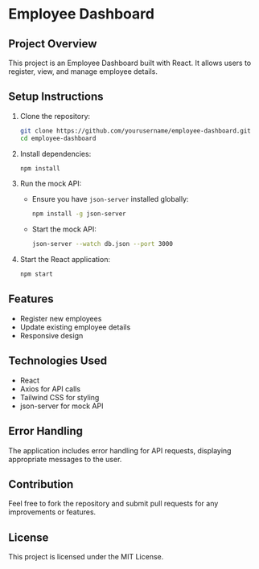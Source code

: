# Employee Dashboard

## Project Overview
This project is an Employee Dashboard built with React. It allows users to register, view, and manage employee details.

## Setup Instructions
1. Clone the repository:
   ```bash
   git clone https://github.com/yourusername/employee-dashboard.git
   cd employee-dashboard
   ```

2. Install dependencies:
   ```bash
   npm install
   ```

3. Run the mock API:
   - Ensure you have `json-server` installed globally:
     ```bash
     npm install -g json-server
     ```
   - Start the mock API:
     ```bash
     json-server --watch db.json --port 3000
     ```

4. Start the React application:
   ```bash
   npm start
   ```

## Features
- Register new employees
- Update existing employee details
- Responsive design

## Technologies Used
- React
- Axios for API calls
- Tailwind CSS for styling
- json-server for mock API

## Error Handling
The application includes error handling for API requests, displaying appropriate messages to the user.

## Contribution
Feel free to fork the repository and submit pull requests for any improvements or features.

## License
This project is licensed under the MIT License.
